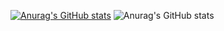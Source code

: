 [![Anurag's GitHub stats](https://github-readme-stats.vercel.app/api?username=FurryAria)](https://github.com/anuraghazra/github-readme-stats)
![Anurag's GitHub stats](https://github-readme-stats.vercel.app/api?username=FurryAria&count_private=true)
